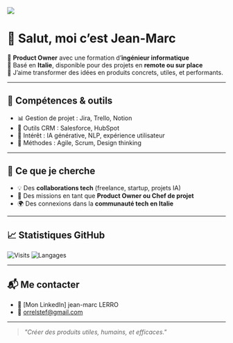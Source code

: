 <!-- Bannière (optionnelle) -->
<img src="https://raw.githubusercontent.com/lerrojm/nom-du-repo/main/chemin/vers/image.png)">

# 👋 Salut, moi c’est Jean-Marc

🎯 **Product Owner** avec une formation d’**ingénieur informatique**  
📍 Basé en **Italie**, disponible pour des projets en **remote ou sur place**  
💬 J’aime transformer des idées en produits concrets, utiles, et performants.

---

## 🔧 Compétences & outils

- 📊 Gestion de projet : Jira, Trello, Notion  
- 🧠 Outils CRM : Salesforce, HubSpot  
- 🤖 Intérêt : IA générative, NLP, expérience utilisateur  
- 👥 Méthodes : Agile, Scrum, Design thinking

---

## 🎯 Ce que je cherche

- 💡 Des **collaborations tech** (freelance, startup, projets IA)  
- 🤝 Des missions en tant que **Product Owner ou Chef de projet**  
- 🌍 Des connexions dans la **communauté tech en Italie**

---

## 📈 Statistiques GitHub

![Visits](https://komarev.com/ghpvc/?username=lerrojm&color=blue)
![Langages](https://github-readme-stats.vercel.app/api/top-langs/?username=lerrojm&layout=compact&theme=default)

---

## 📬 Me contacter

- 🔗 [Mon LinkedIn] jean-marc LERRO
- 📧 orrelstef@gmail.com

---

> _"Créer des produits utiles, humains, et efficaces."_  
